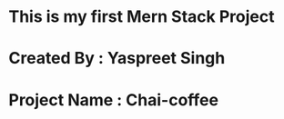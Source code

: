 # This is my first Mern Stack Project  
# Created By : Yaspreet Singh 
# Project Name : Chai-coffee

